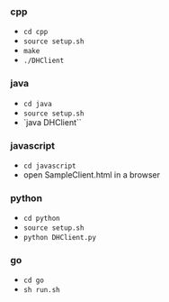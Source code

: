 ### cpp
* `cd cpp`
* `source setup.sh`
* `make`
* `./DHClient`

### java
* `cd java`
* `source setup.sh`
* `java DHClient``

### javascript
* `cd javascript`
* open SampleClient.html in a browser

### python
* `cd python`
* `source setup.sh`
* `python DHClient.py`

### go
* `cd go`
* `sh run.sh`
